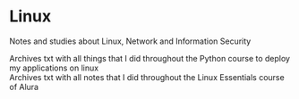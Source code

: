 # Linux
 Notes and studies about Linux, Network and Information Security

Archives txt with all things that I did throughout the Python course to deploy my applications on linux <br>
Archives txt with all notes that I did throughout the Linux Essentials course of Alura 
